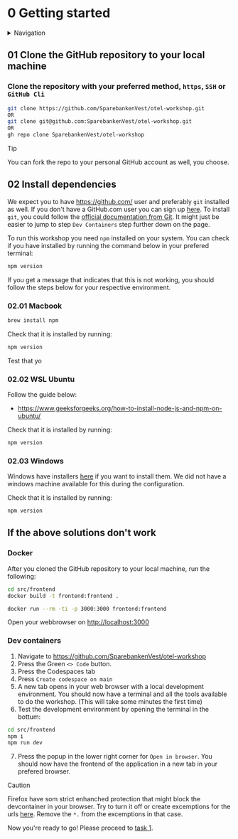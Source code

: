 # 0 Getting started

<details>
<summary>Navigation</summary>

0. **Getting started** (this task)
1. [Run Front End App Locally](./001.md)
2. [Set up distributed tracing](./002.md)
3. [Finding error root cause in the backend dashboard](./003.md)
4. [Bonus - Metrics](./004.md)



</details>

## 01 Clone the GitHub repository to your local machine

### Clone the repository with your preferred method, `https`, `SSH` or `GitHub Cli`

```bash
git clone https://github.com/SparebankenVest/otel-workshop.git
OR
git clone git@github.com:SparebankenVest/otel-workshop.git
OR
gh repo clone SparebankenVest/otel-workshop
```

> [!TIP]
> You can fork the repo to your personal GitHub account as well, you choose.

## 02 Install dependencies

We expect you to have <https://github.com/> user and preferably `git` installed as well. If you don't have a GitHub.com user you can sign up [here](https://github.com/signup?ref_cta=Sign+up&ref_loc=header+logged+out&ref_page=%2F&source=header-home). To install `git`, you could follow the [official documentation from Git](https://git-scm.com/book/en/v2/Getting-Started-Installing-Git). It might just be easier to jump to step `Dev Containers` step further down on the page.

To run this workshop you need `npm` installed on your system. You can check if you have installed by running the command below in your prefered terminal:

```bash
npm version
```

If you get a message that indicates that this is not working, you should follow the steps below for your respective environment.

### 02.01 Macbook

```bash
brew install npm
```

Check that it is installed by running:

```bash
npm version
```

Test that yo

### 02.02 WSL Ubuntu

Follow the guide below:

- <https://www.geeksforgeeks.org/how-to-install-node-js-and-npm-on-ubuntu/>

Check that it is installed by running:

```bash
npm version
```

### 02.03 Windows

Windows have installers [here](https://docs.npmjs.com/downloading-and-installing-node-js-and-npm#using-a-node-installer-to-install-nodejs-and-npm) if you want to install them. We did not have a windows machine available for this during the configuration.

Check that it is installed by running:

```bash
npm version
```

## If the above solutions don't work

### Docker

After you cloned the GitHub repository to your local machine, run the following:

```bash
cd src/frontend
docker build -t frontend:frontend .

docker run --rm -ti -p 3000:3000 frontend:frontend
```

Open your webbrowser on <http://localhost:3000>

### Dev containers

1. Navigate to <https://github.com/SparebankenVest/otel-workshop>
2. Press the Green `<> Code` button.
3. Press the Codespaces tab
4. Press `Create codespace on main`
5. A new tab opens in your web browser with a local development environment. You should now have a terminal and all the tools available to do the workshop. (This will take some minutes the first time)
6. Test the development environment by opening the terminal in the bottum:

```bash
cd src/frontend
npm i
npm run dev
```

7. Press the popup in the lower right corner for `Open in browser`. You should now have the frontend of the application in a new tab in your prefered browser.

> [!CAUTION]
> Firefox have som strict enhanched protection that might block the devcontainer in your browser. Try to turn it off or create excemptions for the urls [here](https://cs50.readthedocs.io/cs50.dev/#domains). Remove the `*.` from the excemptions in that case.

Now you're ready to go!
Please proceed to [task 1](./001.md).
